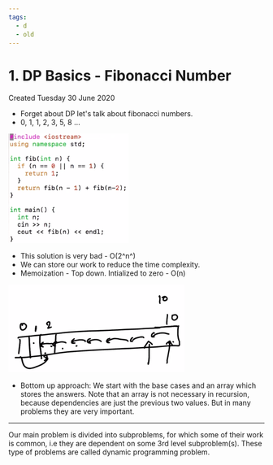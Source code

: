 ```yaml
---
tags:
  - d
  - old
---
```

# 1. DP Basics - Fibonacci Number
Created Tuesday 30 June 2020

- Forget about DP let's talk about fibonacci numbers.
- 0, 1, 1, 2, 3, 5, 8 ...

![](../../../../../../assets/0_index-image-1-19622b31.png)

- This solution is very bad - O(2^n^)
- We can store our work to reduce the time complexity.
- Memoization - Top down. Intialized to zero - O(n)

![](../../../../../../assets/0_index-image-2-19622b31.png)

- Bottom up approach: We start with the base cases and an array which stores the answers. Note that an array is not necessary in recursion, because dependencies are just the previous two values. But in many problems they are very important.

---

Our main problem is divided into subproblems, for which some of their work is common, i.e they are dependent on some 3rd level subproblem(s). These type of problems are called dynamic programming problem.
